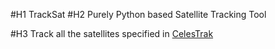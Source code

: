 #H1 TrackSat
#H2 Purely Python based Satellite Tracking Tool

#H3 Track all the satellites specified in [CelesTrak](https://www.celestrak.com/NORAD/elements/master.asp)
